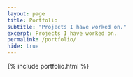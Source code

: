 ```yaml
---
layout: page
title: Portfolio
subtitle: "Projects I have worked on."
excerpt: Projects I have worked on.
permalink: /portfolio/
hide: true
---
```

 
{% include portfolio.html %}
